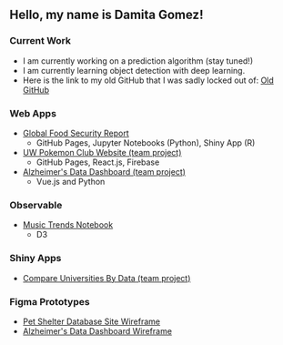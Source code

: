 ## Hello, my name is Damita Gomez!

<!--
**djgomez23/djgomez23** is a ✨ _special_ ✨ repository because its `README.md` (this file) appears on your GitHub profile.

Here are some ideas to get you started:

- 🔭 I’m currently working on ...
- 🌱 I’m currently learning ...
- 👯 I’m looking to collaborate on ...
- 🤔 I’m looking for help with ...
- 💬 Ask me about ...
- 📫 How to reach me: ...
- 😄 Pronouns: ...
- ⚡ Fun fact: ...
-->

### Current Work
- I am currently working on a prediction algorithm (stay tuned!)
- I am currently learning object detection with deep learning.
- Here is the link to my old GitHub that I was sadly locked out of: [Old GitHub](https://github.com/damitagomez23)

### Web Apps
- [Global Food Security Report](https://djgomez23.github.io/food-security-nb/)
  - GitHub Pages, Jupyter Notebooks (Python), Shiny App (R)
- [UW Pokemon Club Website (team project)](https://info340d-au18.github.io/project-stluongxd/)
  - GitHub Pages, React.js, Firebase
- [Alzheimer's Data Dashboard (team project)](https://dsci-554.github.io/project-vizrd/)
  - Vue.js and Python

### Observable
- [Music Trends Notebook](https://observablehq.com/@damitagomez/music-trends)
  - D3

### Shiny Apps
- [Compare Universities By Data (team project)](https://mwood22.shinyapps.io/Info_201_Final_Project/)

### Figma Prototypes
- [Pet Shelter Database Site Wireframe](https://www.figma.com/design/aTNGrGTmICDoINUa2wPAnt/DSCI551_project?node-id=0-1&m=dev&t=YYfHA6HX7Hyq6gfF-1)
- [Alzheimer's Data Dashboard Wireframe](https://www.figma.com/design/1huRjVme25b0bNmvRLi05D/DSCI554-VizRDWireframe?node-id=0-1&m=dev&t=wCS5GQa4ddWFuw3C-1)
